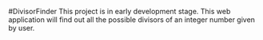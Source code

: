 #DivisorFinder
This project is in early development stage. This web application will find out all the possible divisors of an integer number given by user.
